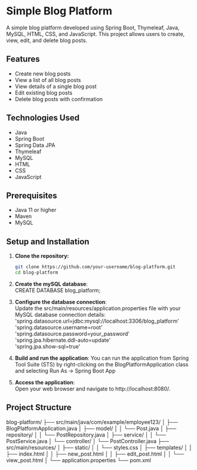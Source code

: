 # Simple Blog Platform

A simple blog platform developed using Spring Boot, Thymeleaf, Java, MySQL, HTML, CSS, and JavaScript. This project allows users to create, view, edit, and delete blog posts.

## Features

- Create new blog posts
- View a list of all blog posts
- View details of a single blog post
- Edit existing blog posts
- Delete blog posts with confirmation

## Technologies Used

- Java
- Spring Boot
- Spring Data JPA
- Thymeleaf
- MySQL
- HTML
- CSS
- JavaScript

## Prerequisites

- Java 11 or higher
- Maven
- MySQL

## Setup and Installation

1. **Clone the repository:**

   ```sh
   git clone https://github.com/your-username/blog-platform.git
   cd blog-platform
2. **Create the mySQL database**:<br>
CREATE DATABASE blog_platform;<br>
3. **Configure the database connection**:<br>
Update the src/main/resources/application.properties file with your MySQL database connection details:<br>
'spring.datasource.url=jdbc:mysql://localhost:3306/blog_platform'<br>
'spring.datasource.username=root'<br>
'spring.datasource.password=your_password'<br>
'spring.jpa.hibernate.ddl-auto=update'<br>
'spring.jpa.show-sql=true'<br>
4. **Build and run the application**:
   You can run the application from Spring Tool Suite (STS) by right-clicking on the BlogPlatformApplication class and selecting Run As -> Spring Boot App
5. **Access the application**:<br>
Open your web browser and navigate to http://localhost:8080/.<br>

## Project Structure
blog-platform/
├── src/main/java/com/example/employee123/
│   ├── BlogPlatformApplication.java
│   ├── model/
│   │   └── Post.java
│   ├── repository/
│   │   └── PostRepository.java
│   ├── service/
│   │   └── PostService.java
│   └── controller/
│       └── PostController.java
├── src/main/resources/
│   ├── static/
│   │   └── styles.css
│   ├── templates/
│   │   ├── index.html
│   │   ├── new_post.html
│   │   ├── edit_post.html
│   │   └── view_post.html
│   └── application.properties
└── pom.xml


